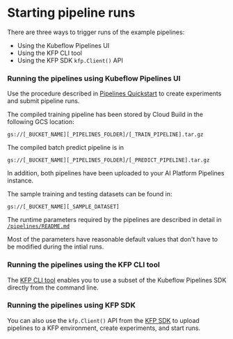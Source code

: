 # Starting pipeline runs

There are three ways to trigger runs of the example pipelines:
- Using the Kubeflow Pipelines UI
- Using the KFP CLI tool
- Using the KFP SDK `kfp.Client()` API


### Running the pipelines using Kubeflow Pipelines UI

Use the procedure described in [Pipelines Quickstart](https://www.kubeflow.org/docs/pipelines/pipelines-quickstart/) to create experiments and submit pipeline runs.

The compiled training pipeline has been stored by Cloud Build in the following GCS location:

`gs://[_BUCKET_NAME][_PIPELINES_FOLDER]/[_TRAIN_PIPELINE].tar.gz`

The compiled batch predict pipeline is in

`gs://[_BUCKET_NAME][_PIPELINES_FOLDER]/[_PREDICT_PIPELINE].tar.gz`

In addition, both pipelines have been uploaded to your AI Platform Pipelines instance.

The sample training and testing datasets can be found in:

`gs://[_BUCKET_NAME][_SAMPLE_DATASET]`

The runtime parameters required by the pipelines are described in detail in [`/pipelines/README.md`](/pipelines/README.md)

Most of the parameters have reasonable default values that don't have to be modified during the intial runs.

### Running the pipelines using the KFP CLI tool

The [KFP CLI tool](https://www.kubeflow.org/docs/pipelines/sdk/sdk-overview/) enables you to use a subset of the Kubeflow Pipelines SDK directly from the command line. 



### Running the pipelines using KFP SDK

You can also use the `kfp.Client()` API from the [KFP SDK](https://www.kubeflow.org/docs/pipelines/sdk/sdk-overview/) to upload pipelines to a KFP environment, create experiments, and start runs.





